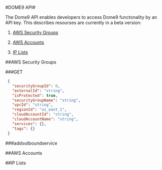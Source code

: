 #DOME9 API#

The Dome9 API enables developers to access Dome9 functonality by an API key.
  This describes resourses are currently in a beta version:


1. [AWS Security Groups](#aws-security-groups)

2. [AWS Accounts](#aws-accounts)

3. [IP Lists](#ip-lists)






##<a name="aws-security-groups">AWS Security Groups</a>

###GET 

```json
 {
   "securityGroupId": 0,
   "externalId": "string",
   "isProtected": true,
   "securityGroupName": "string",
   "vpcId": "string",
   "regionId": "us_east_1",
   "cloudAccountId": "string",
   "cloudAccountName": "string",
   "services": {},
   "tags": {}
 }
```

###addoutboundservice



##<a name="aws-accounts">AWS Accounts</a>

##<a name="ip-lists">IP Lists</a>
